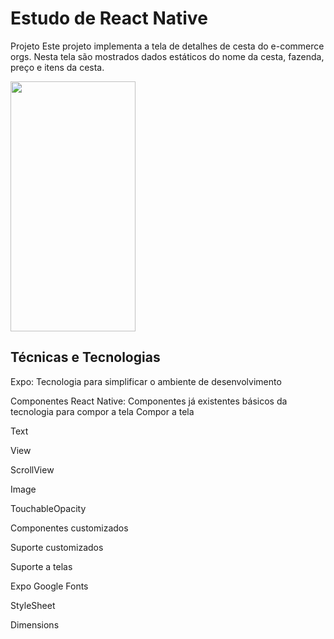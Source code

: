 # Estudo de  React Native

Projeto
Este projeto implementa a tela de detalhes de cesta do e-commerce orgs. Nesta tela são mostrados dados estáticos do nome da cesta, fazenda, preço e itens da cesta.
 

<img src="https://user-images.githubusercontent.com/9091491/123982988-e3ccb700-d999-11eb-880e-872881ee8b10.gif" width="200" height="400" />


<h2>Técnicas e Tecnologias</h2>

Expo: Tecnologia para simplificar o ambiente de desenvolvimento

Componentes React Native: Componentes já existentes básicos da tecnologia para compor a tela
    Compor a tela
      <p>Text</p>
      <p>View</p>
     <p> ScrollView</p>
      <p>Image</p>
      <p>TouchableOpacity</p>
      <p>Componentes customizados</p>
      <p>Suporte customizados</p>
      <p>Suporte a telas</p>
      <p>Expo Google Fonts</p>
      <p>StyleSheet</p>
      <p>Dimensions</p>
